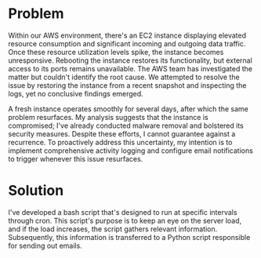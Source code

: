 # Problem
Within our AWS environment, there's an EC2 instance displaying elevated resource consumption and significant incoming and outgoing data traffic. Once these resource utilization levels spike, the instance becomes unresponsive. Rebooting the instance restores its functionality, but external access to its ports remains unavailable. The AWS team has investigated the matter but couldn't identify the root cause. We attempted to resolve the issue by restoring the instance from a recent snapshot and inspecting the logs, yet no conclusive findings emerged.

A fresh instance operates smoothly for several days, after which the same problem resurfaces. My analysis suggests that the instance is compromised; I've already conducted malware removal and bolstered its security measures. Despite these efforts, I cannot guarantee against a recurrence. To proactively address this uncertainty, my intention is to implement comprehensive activity logging and configure email notifications to trigger whenever this issue resurfaces.

# Solution
I've developed a bash script that's designed to run at specific intervals through cron. This script's purpose is to keep an eye on the server load, and if the load increases, the script gathers relevant information. Subsequently, this information is transferred to a Python script responsible for sending out emails.